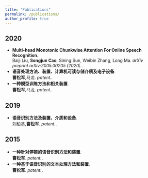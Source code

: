 ```yaml
---
title: "Publications"
permalink: /publications/
author_profile: true
---
```


## 2020
* <b>Multi-head Monotonic Chunkwise Attention For Online Speech Recognition</b>. <br>
Baiji Liu, <b>Songjun Cao</b>, Sining Sun, Weibin Zhang, Long Ma. <i>arXiv preprint arXiv:2005.00205 (2020).</i>. <br>
* <b>语音处理方法、装置、计算机可读存储介质及电子设备</b>. <br>
<b>曹松军</b>,马龙. <i>patent.</i>. <br>
* <b>一种模型训练方法和相关装置</b>. <br>
<b>曹松军</b>,马龙. <i>patent.</i>. <br>

## 2019
* <b>语音识别方法及装置、介质和设备</b>. <br>
刘柏基,<b>曹松军</b>. <i>patent.</i>. <br>

## 2015
* <b>一种针对停顿的语音识别方法和装置</b>. <br>
<b>曹松军</b>. <i>patent.</i>. <br>
* <b>一种基于语音识别的文本处理方法和装置</b>. <br>
<b>曹松军</b>. <i>patent.</i>. <br>
